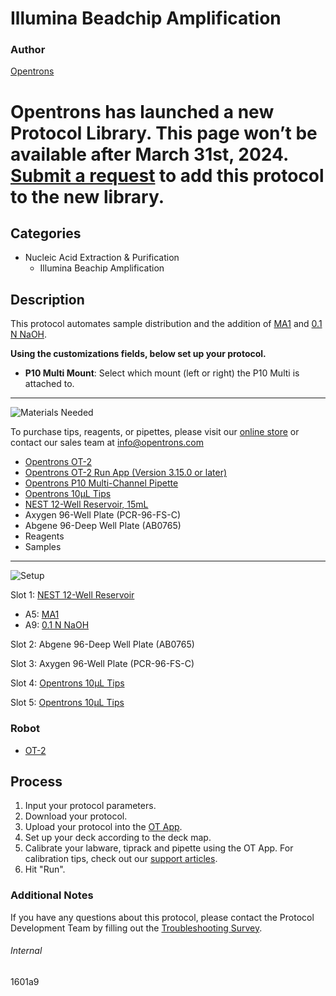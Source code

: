 # Illumina Beadchip Amplification

### Author
[Opentrons](https://opentrons.com/)


# Opentrons has launched a new Protocol Library. This page won’t be available after March 31st, 2024. [Submit a request](https://docs.google.com/forms/d/e/1FAIpQLSdYYp9QCKow4nn0KlCVsMS3HX0eJ0N9O7-erajKvcpT0lWbSg/viewform) to add this protocol to the new library.

## Categories
* Nucleic Acid Extraction & Purification
	* Illumina Beachip Amplification


## Description
This protocol automates sample distribution and the addition of [MA1](https://www.illumina.com/products/by-type/microarray-kits/infinium-global-screening.html) and [0.1 N NaOH](https://www.sigmaaldrich.com/catalog/product/sigma/s2770?lang=en®ion=US).


**Using the customizations fields, below set up your protocol.**
* **P10 Multi Mount**: Select which mount (left or right) the P10 Multi is attached to.



---
![Materials Needed](https://s3.amazonaws.com/opentrons-protocol-library-website/custom-README-images/001-General+Headings/materials.png)

To purchase tips, reagents, or pipettes, please visit our [online store](https://shop.opentrons.com/) or contact our sales team at [info@opentrons.com](mailto:info@opentrons.com)

* [Opentrons OT-2](https://shop.opentrons.com/collections/ot-2-robot/products/ot-2)
* [Opentrons OT-2 Run App (Version 3.15.0 or later)](https://opentrons.com/ot-app/)
* [Opentrons P10 Multi-Channel Pipette](https://shop.opentrons.com/collections/ot-2-pipettes)
* [Opentrons 10µL Tips](https://shop.opentrons.com/collections/opentrons-tips/products/opentrons-10ul-tips)
* [NEST 12-Well Reservoir, 15mL](https://labware.opentrons.com/nest_12_reservoir_15ml?category=reservoir)
* Axygen 96-Well Plate (PCR-96-FS-C)
* Abgene 96-Deep Well Plate (AB0765)
* Reagents
* Samples


---
![Setup](https://s3.amazonaws.com/opentrons-protocol-library-website/custom-README-images/001-General+Headings/Setup.png)

Slot 1: [NEST 12-Well Reservoir](https://labware.opentrons.com/nest_12_reservoir_15ml?category=reservoir)
* A5: [MA1](https://www.illumina.com/products/by-type/microarray-kits/infinium-global-screening.html)
* A9: [0.1 N NaOH](https://www.sigmaaldrich.com/catalog/product/sigma/s2770?lang=en®ion=US)

Slot 2: Abgene 96-Deep Well Plate (AB0765)

Slot 3: Axygen 96-Well Plate (PCR-96-FS-C)

Slot 4: [Opentrons 10µL Tips](https://shop.opentrons.com/collections/opentrons-tips/products/opentrons-10ul-tips)

Slot 5: [Opentrons 10µL Tips](https://shop.opentrons.com/collections/opentrons-tips/products/opentrons-10ul-tips)



### Robot
* [OT-2](https://opentrons.com/ot-2)

## Process

1. Input your protocol parameters.
2. Download your protocol.
3. Upload your protocol into the [OT App](https://opentrons.com/ot-app).
4. Set up your deck according to the deck map.
5. Calibrate your labware, tiprack and pipette using the OT App. For calibration tips, check out our [support articles](https://support.opentrons.com/en/collections/1559720-guide-for-getting-started-with-the-ot-2).
6. Hit "Run".

### Additional Notes
If you have any questions about this protocol, please contact the Protocol Development Team by filling out the [Troubleshooting Survey](https://protocol-troubleshooting.paperform.co/).

###### Internal
1601a9
